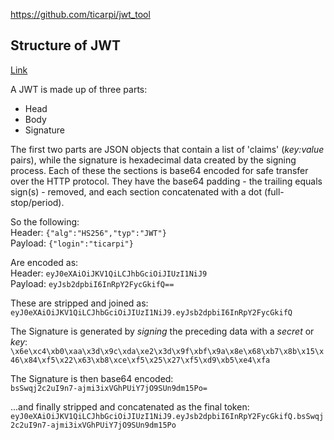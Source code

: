 https://github.com/ticarpi/jwt_tool

## Structure of JWT

[Link](https://github.com/ticarpi/jwt_tool/wiki/JWT-Primer#structure-of-jwt)

A JWT is made up of three parts:

- Head
- Body
- Signature

The first two parts are JSON objects that contain a list of 'claims' (_key:value_ pairs), while the signature is hexadecimal data created by the signing process. Each of these the sections is base64 encoded for safe transfer over the HTTP protocol. They have the base64 padding - the trailing equals sign(s) - removed, and each section concatenated with a dot (full-stop/period).

So the following:  
Header: `{"alg":"HS256","typ":"JWT"}`  
Payload: `{"login":"ticarpi"}`

Are encoded as:  
Header: `eyJ0eXAiOiJKV1QiLCJhbGciOiJIUzI1NiJ9`  
Payload: `eyJsb2dpbiI6InRpY2FycGkifQ==`

These are stripped and joined as:  
`eyJ0eXAiOiJKV1QiLCJhbGciOiJIUzI1NiJ9.eyJsb2dpbiI6InRpY2FycGkifQ`

The Signature is generated by _signing_ the preceding data with a _secret_ or _key_: `\x6e\xc4\xb0\xaa\x3d\x9c\xda\xe2\x3d\x9f\xbf\x9a\x8e\x68\xb7\x8b\x15\x46\x84\xf5\x22\x63\xb8\xce\xf5\x25\x27\xf5\xd9\xb5\xe4\xfa`

The Signature is then base64 encoded:  
`bsSwqj2c2uI9n7-ajmi3ixVGhPUiY7jO9SUn9dm15Po=`

...and finally stripped and concatenated as the final token:  
`eyJ0eXAiOiJKV1QiLCJhbGciOiJIUzI1NiJ9.eyJsb2dpbiI6InRpY2FycGkifQ.bsSwqj2c2uI9n7-ajmi3ixVGhPUiY7jO9SUn9dm15Po`
